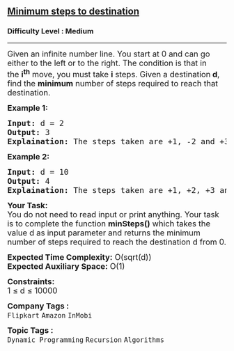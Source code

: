 <h2><a href="https://www.geeksforgeeks.org/problems/minimum-number-of-steps-to-reach-a-given-number5234/1">Minimum steps to destination</a></h2><h3>Difficulty Level : Medium</h3><hr><div class="problems_problem_content__Xm_eO"><p><span style="font-size: 18px;">Given an infinite number&nbsp;line. You start at 0 and can go either to the left or to the right. The condition is that in the&nbsp;<strong>i<sup>th</sup></strong> move, you must take <strong>i</strong> steps. Given a destination<strong> d</strong>, find&nbsp;the <strong>minimum</strong> number of steps required to reach that destination.</span></p>
<p><strong><span style="font-size: 18px;">Example 1:</span></strong></p>
<pre><span style="font-size: 18px;"><strong>Input:</strong> d = 2
<strong>Output:</strong> 3
<strong>Explaination:</strong> The steps taken are +1, -2 and +3.</span></pre>
<p><strong><span style="font-size: 18px;">Example 2:</span></strong></p>
<pre><span style="font-size: 18px;"><strong>Input:</strong> d = 10
<strong>Output:</strong> 4
<strong>Explaination:</strong> The steps taken are +1, +2, +3 and +4.</span></pre>
<p><span style="font-size: 18px;"><strong>Your Task:</strong><br>You do not need to read input or print anything. Your task is to complete the function <strong>minSteps()</strong> which takes the value d as input parameter and returns the minimum number of steps required to reach the destination d from 0.</span></p>
<p><span style="font-size: 18px;"><strong>Expected Time Complexity:</strong> O(sqrt(d))<br><strong>Expected Auxiliary Space:</strong> O(1)</span></p>
<p><span style="font-size: 18px;"><strong>Constraints:</strong><br>1 ≤ d ≤ 10000</span></p></div><p><span style=font-size:18px><strong>Company Tags : </strong><br><code>Flipkart</code>&nbsp;<code>Amazon</code>&nbsp;<code>InMobi</code>&nbsp;<br><p><span style=font-size:18px><strong>Topic Tags : </strong><br><code>Dynamic Programming</code>&nbsp;<code>Recursion</code>&nbsp;<code>Algorithms</code>&nbsp;